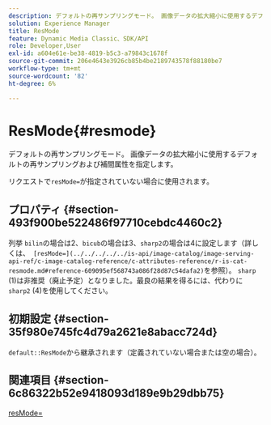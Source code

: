 ```yaml
---
description: デフォルトの再サンプリングモード。 画像データの拡大縮小に使用するデフォルトの再サンプリングおよび補間属性を指定します。
solution: Experience Manager
title: ResMode
feature: Dynamic Media Classic、SDK/API
role: Developer,User
exl-id: a604e61e-be38-4819-b5c3-a79843c1678f
source-git-commit: 206e4643e3926cb85b4be2189743578f88180be7
workflow-type: tm+mt
source-wordcount: '82'
ht-degree: 6%

---
```


# ResMode{#resmode}

デフォルトの再サンプリングモード。 画像データの拡大縮小に使用するデフォルトの再サンプリングおよび補間属性を指定します。

リクエストで`resMode=`が指定されていない場合に使用されます。

## プロパティ {#section-493f900be522486f97710cebdc4460c2}

列挙 `bilin`の場合は2、`bicub`の場合は3、`sharp2`の場合は4に設定します（詳しくは、` [resMode=](../../../../../is-api/image-catalog/image-serving-api-ref/c-image-catalog-reference/c-attributes-reference/r-is-cat-resmode.md#reference-609095ef568743a086f28d87c54dafa2)`を参照）。 `sharp` (1)は非推奨（廃止予定）となりました。最良の結果を得るには、代わりに`sharp2` (4)を使用してください。

## 初期設定 {#section-35f980e745fc4d79a2621e8abacc724d}

`default::ResMode`から継承されます（定義されていない場合または空の場合）。

## 関連項目 {#section-6c86322b52e9418093d189e9b29dbb75}

[resMode=](../../../../../is-api/image-catalog/image-serving-api-ref/c-image-catalog-reference/c-attributes-reference/r-is-cat-resmode.md#reference-609095ef568743a086f28d87c54dafa2)

